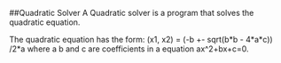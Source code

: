 ##Quadratic Solver
A Quadratic solver is a program that solves the quadratic equation. 

The quadratic equation has the form: (x1, x2) = (-b +- sqrt(b\*b - 4\*a\*c)) /2\*a  where a b and c are coefficients in a equation ax^2+bx+c=0.

